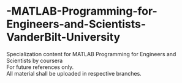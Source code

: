 # -MATLAB-Programming-for-Engineers-and-Scientists-VanderBilt-University
Specialization content for  MATLAB Programming for Engineers and Scientists by coursera
<br>
For future references only.
<br>
All material shall be uploaded in respective branches.
